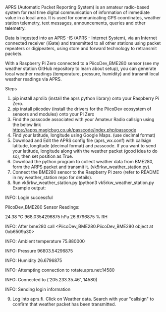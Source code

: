 APRS (Automatic Packet Reporting System) is an amateur radio-based system for real time digital communication of information of immediate value in a local area. It is used for communicating GPS coordinates, weather station telemetry, text messages, announcements, queries and other telemetry.

Data is ingested into an APRS -IS (APRS - Internet System), via an Internet connected receiver (iGate) and transmitted to all other stations using packet repeaters or digipeaters, using store and forward technology to retransmit packets.

With a Raspberry Pi Zero connected to a PiicoDev_BME280 sensor (see my weather station GitHub repository to learn about setup), you can generate local weather readings (temperature, pressure, humidity) and transmit local weather readings via APRS.

Steps
1.	pip install aprslib (install the aprs python library) onto your Raspberry Pi Zero.
2.	pip install piicodev (install the drivers for the PiicoDev ecosystem of sensors and modules) onto your Pi Zero 
3.	Find the passcode associated with your Amateur Radio callsign using the below link
          https://apps.magicbug.co.uk/passcode/index.php/passcode
4.	Find your latitude, longitude using Google Maps. (use decimal format)
5.	Download and Edit the APRS config file (aprs_wx.conf) with callsign latitude, longitude (decimal format) and passcode. If you want to send your latitude, longitude along with the weather packet (good idea to do so), then set position as True.
6.	Download the python program to collect weather data from BME280, form the ARPS packet and transmit it. (vk5rkw_weather_station.py).
7.	Connect the BME280 sensor to the Raspberry Pi zero (refer to README in my weather_station repo for details).
8.	Run vk5rkw_weather_station.py (python3 vk5rkw_weather_station.py
Example output:

INFO: Login successful

PiicoDev_BME280 Sensor Readings:

24.38 °C  968.0354296875 hPa  26.6796875 % RH

INFO: After bme280 call <PiicoDev_BME280.PiicoDev_BME280 object at 0xb6509a30>

INFO: Ambient temperature 75.880000

INFO: Pressure 96803.54296875

INFO: Humidity 26.6796875

INFO: Attempting connection to rotate.aprs.net:14580

INFO: Connected to ('205.233.35.46', 14580)

INFO: Sending login information

9.	Log into aprs.fi. Click on Weather data. Search with your "callsign" to confirm that weather packet has been transmitted.
